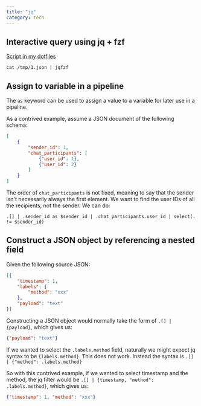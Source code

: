 ```yaml
---
title: "jq"
category: tech
---
```


## Interactive query using jq + fzf

[Script in my dotfiles](https://github.com/benjaminheng/dotfiles/blob/master/bin/bin/jqfzf)

```
cat /tmp/1.json | jqfzf
```

## Assign to variable in a pipeline

The `as` keyword can be used to assign a value to a variable for later use in a
pipeline.

As a contrived example, assume a JSON document of the following schema:

```json
[
    {
        "sender_id": 1,
        "chat_participants": [
            {"user_id": 1},
            {"user_id": 2}
        ]
    }
]
```

The order of `chat_participants` is not fixed, meaning to say that the sender
isn't necessarily always the first element. We want to find the user IDs of all
the recipients, not the sender. We can do:

```
.[] | .sender_id as $sender_id | .chat_participants.user_id | select(. != $sender_id)
```

## Construct a JSON object by referencing a nested field

Given the following source JSON:

```json
[{
    "timestamp": 1,
    "labels": {
        "method": "xxx"
    },
    "payload": "text"
}]
```

Constructing a JSON object would normally take the form of `.[] | {payload}`, which gives us:

```json
{"payload": "text"}
```

If we wanted to select the `.labels.method` field, naturally we might expect jq
syntax to be `{labels.method}`. This does not work. Instead the syntax is `.[]
| {"method": .labels.method}`

So with this contrived example, if we wanted to select timestamp and the
method, the jq filter would be `.[] | {timestamp, "method": .labels.method}`, which gives us:

```json
{"timestamp": 1, "method": "xxx"}
```
